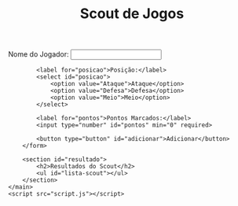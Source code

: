 <!DOCTYPE html>
<html lang="pt-BR">
<head>
    <meta charset="UTF-8">
    <meta name="viewport" content="width=device-width, initial-scale=1.0">
    <title>Scout de Jogos</title>
    <link rel="stylesheet" href="style.css">
</head>
<body>
    <header>
        <h1>Scout de Jogos</h1>
    </header>
    <main>
        <form id="scout-form">
            <label for="jogador">Nome do Jogador:</label>
            <input type="text" id="jogador" required>
            
            <label for="posicao">Posição:</label>
            <select id="posicao">
                <option value="Ataque">Ataque</option>
                <option value="Defesa">Defesa</option>
                <option value="Meio">Meio</option>
            </select>
            
            <label for="pontos">Pontos Marcados:</label>
            <input type="number" id="pontos" min="0" required>

            <button type="button" id="adicionar">Adicionar</button>
        </form>

        <section id="resultado">
            <h2>Resultados do Scout</h2>
            <ul id="lista-scout"></ul>
        </section>
    </main>
    <script src="script.js"></script>
</body>
</html>

